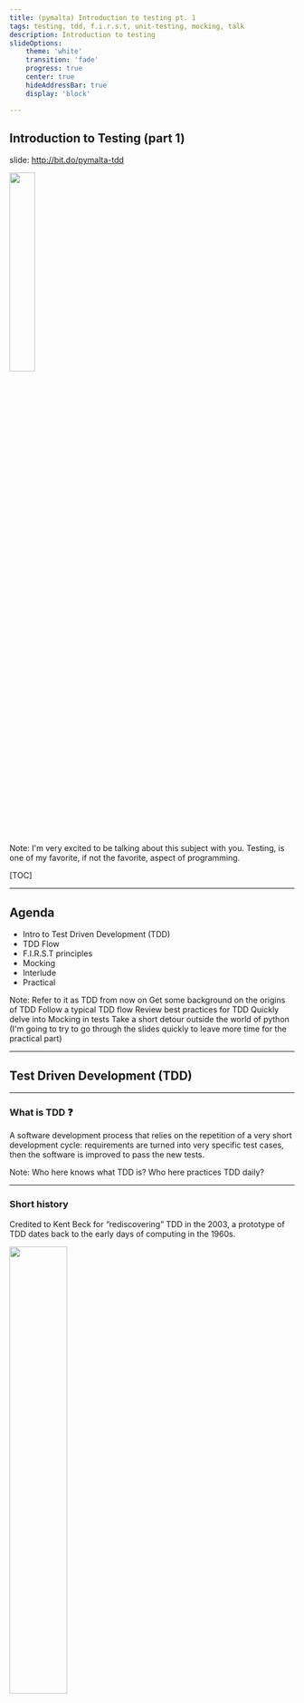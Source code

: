 ```yaml
---
title: (pymalta) Introduction to testing pt. 1
tags: testing, tdd, f.i.r.s.t, unit-testing, mocking, talk
description: Introduction to testing
slideOptions: 
    theme: 'white'
    transition: 'fade'
    progress: true
    center: true
    hideAddressBar: true
    display: 'block'

---
```


## Introduction to Testing (part 1)

slide: http://bit.do/pymalta-tdd

<style>span.qr img {width: 30%}</style>
<span class="qr">![](https://i.imgur.com/k9YxFQK.png)</span>

Note:
 I'm very excited to be talking about this subject with you. Testing, is one of my favorite, if not the favorite, aspect of programming.

[TOC]

---

## Agenda

* Intro to Test Driven Development (TDD)
* TDD Flow
* F.I.R.S.T principles
* Mocking
* Interlude
* Practical

Note:
 Refer to it as TDD from now on
 Get some background on the origins of TDD
 Follow a typical TDD flow
 Review best practices for TDD
 Quickly delve into Mocking in tests
 Take a short detour outside the world of python
 (I'm going to try to go through the slides
  quickly to leave more time for the practical part)

---

## Test Driven Development (TDD)

----

### What is TDD :question:

<span>
<!-- .element: class="fragment" data-fragment-index="1" -->A software development process that relies on the repetition of a very short development cycle:</span>
<span><!-- .element: class="fragment" data-fragment-index="2" -->requirements are turned into very specific test cases</span><span><!-- .element: class="fragment" data-fragment-index="3" -->, then the software is improved to pass the new tests.</span>

Note:
  Who here knows what TDD is?
  Who here practices TDD daily?

----

### Short history

<span>
<!-- .element: class="fragment" data-fragment-index="1" -->Credited to Kent Beck for “rediscovering” TDD in the 2003, a prototype of TDD dates back to the early days of computing in the 1960s.
</span>

<style>img.mainframe {width: 45%; height: 45%}</style>
<span><!-- .element: class="fragment" data-fragment-index="2" --><img src="https://upload.wikimedia.org/wikipedia/commons/d/d2/IBM_526_Printing_Summary_Punch.JPG" alt="" class="mainframe"></span>
<!-- ![](https://i.imgur.com/ygfFErI.jpg) -->

----

### Short history

<span><!-- .element: class="fragment" data-fragment-index="1" -->During the mainframe era, when programmers had limited time with the machine, a documented practice was to write the expected output before entering the punch cards into the computer.</span>

<span><!-- .element: class="fragment" data-fragment-index="2" -->Then you could immediately see whether the results you got from the mainframe were correct by comparing the actual output with the expected documented output.
</span>

----

### Short history

{%youtube KG2M4ttzBnY %}

Note:
  I won't play the whole video here
  But this video is a cool interview about the days of punch cards
  I invite you to watch it later, link is in the slides
  
  Anyway, I can see that this all sounds a bit ... detached

---

<img src="https://media.giphy.com/media/ZgqJGwh2tLj5C/giphy.gif"/>

Note:

  Let's bring it back home

----

## Why write tests :question:

* <div><!-- .element: class="fragment" data-fragment-index="1" -->write tests, so that we can assert that our code runs correctly</div>
* <div><!-- .element: class="fragment" data-fragment-index="2" -->on every change, we re-run our tests to ensure nothing breaks</div>
* <div><!-- .element: class="fragment" data-fragment-index="3" -->particularly after some time passes <span><!-- .element: class="fragment" data-fragment-index="4" -->, making the code easier to maintain</span></div>

Note:

  We're not in punch-card era anymore, so why should write tests?

----

## The TDD Flow

* <div style="color: red;"><!-- .element: class="fragment" data-fragment-index="1" -->write test, and run it to show unimplemented code fails</div>
* <div style="color: green;"><!-- .element: class="fragment" data-fragment-index="2" -->fix the code and re-run test to see it pass</div>
* <div style="color: blue;"><!-- .element: class="fragment" data-fragment-index="3" -->rerun all tests & refactor adjacent code</div>
* <!-- .element: class="fragment" data-fragment-index="4" -->and then repeat above...

Note:
 Let us have a look at how this looks in practice

---

### Test specifications

#### <div><!-- .element: class="fragment" data-fragment-index="1" -->Feature requirements </div>
<div><!-- .element: class="fragment" data-fragment-index="2" -->

- Implement a "simple number class"
- The number should have an "add" method
- The number should have an "multiply" method
- The number should raise an exception if initialized with invalid type
</div>

Note:

  Where to we start? Let's consult the TDD flow again

---

#### TDD Flow - diagram

<style>
.flow-chart svg {
    height: 550px !important;
}
</style>
<!-- <style>
.flow-chart {
    background-color: transparent!important;
}
.flow-chart svg text, .flow-chart svg rect, .flow-chart svg path {
    stroke: white!important;
}
</style> -->

```flow
st=>start: Start
e=>end: Feature complete
op=>operation: Write unit test
op2=>operation: Run the test
op3=>operation: Refactor code
cond=>condition: Did test pass?
cond2=>condition: Is the feature complete?

st->op->op2->cond->cond2
op3->op2

cond(yes)->cond2
cond(no)->op3
cond2(yes)->e
cond2(no)->op
```

Note:

  Let's look at an example of a failing test

----

```python
def test_simple_number_add():
    simple_number = SimpleNumber(2)
    assert simple_number.add(2) == 4
```

----

```python
def test_simple_number_add():
    simple_number = SimpleNumber(2)
    assert simple_number.add(2) == 4
```

```python
$ pytest test_simple_number.py
F
=========================== FAILURES ============================
____________________ test_simple_number_add _____________________

    def test_simple_number_add():
>       simple_number = SimpleNumber(2)
E       NameError: global name 'SimpleNumber' is not defined

test_simple_number.py:4: NameError
```

----

```python
class SimpleNumber:
    pass

def test_simple_number_add():
    simple_number = SimpleNumber(2)
    assert simple_number.add(2) == 4
```

----

```python
class SimpleNumber:
    pass

def test_simple_number_add():
    simple_number = SimpleNumber(2)
    assert simple_number.add(2) == 4
```

```python
$ pytest test_simple_number.py
F                                                         [100%]
=========================== FAILURES ============================
____________________ test_simple_number_add _____________________

    def test_simple_number_add():
>       simple_number = SimpleNumber(2)
E       TypeError: this constructor takes no arguments

test_simple_number.py:6: TypeError
1 failed in 0.03 seconds
```

----

```python
class SimpleNumber:
    def __init__(self, number):
        self.x = number

def test_simple_number_add():
    simple_number = SimpleNumber(2)
    assert simple_number.add(2) == 4
```

----

```python
class SimpleNumber:
    def __init__(self, number):
        self.x = number

def test_simple_number_add():
    simple_number = SimpleNumber(2)
    assert simple_number.add(2) == 4
```

```python
$ pytest test_simple_number.py -q
F                                                                                 [100%]
======================================= FAILURES ========================================
________________________________ test_simple_number_add _________________________________

    def test_simple_number_add():
        simple_number = SimpleNumber(2)
>       assert simple_number.add(2) == 4
E       AttributeError: SimpleNumber instance has no attribute 'add'

test_simple_number.py:7: AttributeError
```

----

```python
class SimpleNumber:
    def __init__(self, number):
        self.x = number

    def add(self, y):
        return self.x + y

def test_simple_number_add():
    simple_number = SimpleNumber(2)
    assert simple_number.add(2) == 4
```

----

```python
class SimpleNumber:
    def __init__(self, number):
        self.x = number

    def add(self, y):
        return self.x + y

def test_simple_number_add():
    simple_number = SimpleNumber(2)
    assert simple_number.add(2) == 4
```

```python
$ pytest test_simple_number.py -q
.                                                                                 [100%]
1 passed in 0.05 seconds
```

----

### What's next :question: 

- [ ] add failing test for multiply method
- [ ] implement the multiply method until test passes
- [ ] :repeat: rerun all tests
- [ ] add failing test that expects an exception to be raised if class initalized with a value other than a number
- [ ] implement the type validation in class constructor
- [ ] :repeat: rerun all tests

Note:
  If this all still sounds vague to you, you may complete this class using TDD in the upcoming practical session
  So to recap, let's have a look at another flow-chart

----

### TDD Flow - alt. diagram

![](https://i.imgur.com/Di9r5pM.png)

Note:

  Pause, and get everyone attention, make sure there's no questions

  To help us work with this flow, let's take a look

---

## F.I.R.S.T Principles

* Fast
* Independent
* Repeatable
* Self-Validating
* Timely

Note:
  at some best practices
  originally written in early 2k by Brett Schuchert & Tim Ottinger
  during the object-mentor blog days, and later
  popularised by Uncle bob in "clean code" book (references in the end)
  
  intuitive set of guidelines

----

### Fast

* Tests should run fast
* You should run tests frequently

Note:
  Slow running tests cannot be an excuse to not run or write tests

----

### Independent

* Tests should not depend on each other
* Order should not matter

Note:
  Single test cases should not depend on one another
  And running them in different order shouldn't change the outcome

----

### Repeatable

* Environment should not matter
* Avoid flaky or brittle tests

Note:
  If you run your tests in your local machine and in the cloud, it should not matter
  Beware of writing tests that are susceptable to environmental changes, such as network dependency, etc

----

### Self-Validating

* Tests should either pass or fail
* Manual assertion should be avoided


Note:
  There should be no ambiguity as to the test result
  You should not need to look up logs to assert the result of the test

----

### Timely

* Tests should be written before the code

Note:

  Write your code, test first. Without this, your code may become hard to test, and you'll tend to do it less

  Pause, and get everyone attention, make sure there's no questions

  Has anyone here ever watch "the simpsons"


---

## Mocking

![](https://media.giphy.com/media/3orieLHXgpfkKO9Iju/giphy.gif)

----

### What is mocking :question:

<span><!-- .element: class="fragment" data-fragment-index="1" -->A tool to aid in isolating our tests.</span>

<span><!-- .element: class="fragment" data-fragment-index="2" -->To make them: FAST, INDEPENDENT & REPEATABLE
</span>

----

### How does one mock :question: 

<span>
<!-- .element: class="fragment" data-fragment-index="1" -->Replace (or monkeypatch) code that is outside of the unit under test.
</span>

<style>img.switcharoo {width: 40%; height: 40%}</style>
<span><!-- .element: class="fragment" data-fragment-index="2" --><img src="https://i.imgur.com/ElGiq38.jpg" alt="" class="switcharoo">
</span>

Note:
  Replace calls to code that is "external" to the code we're testing
  Doing the ol' switcharoo

----

### What should be mocked

- callables
- objects
- classes / interfaces
- global var / existing values

Note:
  Anything that is an interface to code outside of our function
  Replacing it with a mock object, allows us to assert that our
  code has interacted correctly with this interface

----

#### Basic example

----

### Test specifications

#### <div><!-- .element: class="fragment" data-fragment-index="1" -->Feature requirements </div>
<div><!-- .element: class="fragment" data-fragment-index="2" -->

- Implement a "simple number class"
- The number should have an "add" method
- The number should have an "multiply" method
- The number should raise an exception if initialized with invalid type
- <span><!-- .element: class="fragment highlight-red" data-fragment-index="3" -->the result should be cached in a DB</span>
</div>

Note:
  Remember our previous feature spec
  Now our product manager, has asked for a new feature
  Let's look deeper at what that means


----

#### The result should be saved to a DB for caching?

* <span><!-- .element: class="fragment" data-fragment-index="1" -->Repeatable</span><span><!-- .element: class="fragment" data-fragment-index="2" --> or flaky?</span>
* <span><!-- .element: class="fragment" data-fragment-index="3" -->Fast</span><span><!-- .element: class="fragment" data-fragment-index="4" -->  or slow?</span>
* <span><!-- .element: class="fragment" data-fragment-index="5" -->Independent</span><span><!-- .element: class="fragment" data-fragment-index="6" -->  or coupled?</span>
* <span><!-- .element: class="fragment" data-fragment-index="7" -->Self-validating</span><span><!-- .element: class="fragment" data-fragment-index="8" -->  or require manual assertion?</span>

Note:
  We could write this just like before, but if we use a real DB, will the results be...
  What if our database is down?
  What if we have internet issues all of the suddent?
  Are we going to have to clear the DB after every run?
  Will we need to query the DB to assert that the result is saved?
  
  There is a better way, let's see how mocking works

----

Mocking in python is easy with `mock.patch`:

<style>.reveal pre { width: 100%; }</style>

```python
from unittest.mock import patch

from simple_number import SimpleNumber


with patch('simple_number.DB') as mock_db:
    SimpleNumber(2).add(2)
    mock_db.assert_called()
```

----

Mock specific attribute with `mock.patch.object`:

<style>.reveal pre { width: 100%; }</style>

```python
from unittest.mock import patch

from simple_number import SimpleNumber, DB

@patch.object(DB, 'connect', return_value='OK')
def test_db_connect(mock_connect):
    simple_number = SimpleNumber()
    assert simple_number.connection_status == 'OK'
    mock_connect.assert_called_once_with(host='host', port='1234')
```

Note:
  cool thing about mock.patch and it's variants, is that it returns
  A magic mock

----

#### Python's MagicMock

<span><!-- .element: class="fragment" data-fragment-index="1" -->A `mock.MagicMock` is a special class that is used by default to replace "patched" objects.</span>

<span><!-- .element: class="fragment" data-fragment-index="2" -->It works by replacing magic methods such as `__str__` and `__call__` and by default returns a new `mock.MagicMock` when called, making call chaining easy!</span>

----

#### Python's MagicMock

- [ ] split into 2 fragments

A `mock.MagicMock` is a special class that is used by default to replace "patched" objects.

It works by patching magic methods such as `__str__` and `__call__` and by default returns a new `mock.MagicMock` when called, making chaining calls easy!

----

Chaining `MagicMock` objects:

<style>.reveal pre { width: 100%; }</style>

```python
from unittest.mock import patch

from simple_number import SimpleNumber

@patch('simple_number.DB')
def test_db_set(mock_db):
    simple_number = SimpleNumber(2)

    db_instance = mock_db.return_value  # the return_value of calling DB()
    db_instance.connect.assert_called_once_with(host='host', port='1234')

    simple_number.add(2)
    db_instance.set.assert_called_once_with(key=2, value=2)
```

---

## Testing is common

Let's take a break and look at some tests written in different languages.

Note:

  remember press B to fade presentation out
  when done: and now that we've tried this out

---

<span><!-- .element: class="fragment highlight-green" data-fragment-index="2" -->Let's try it ourselves!</span>

<!-- .slide: data-background="https://media.giphy.com/media/ZOY9f0GIvbIYM/giphy.gif" -->

----

### Cyber Dojo - go to

 https://cyber-dojo.org/id_join/show?id=NUZNCm
 or
 http://bit.do/pymalta-tdd-dojo
 or
 ![](https://i.imgur.com/ch5Ky2O.png)


Note:

  https://cyber-dojo.org/kata/group/NUZNCm

----

<style>span.dojo-qr img {width: 80%}</style>
<span class="dojo-qr">![](https://i.imgur.com/vDJHfmK.jpg)</span>

----

<span class="dojo-qr">![](https://i.imgur.com/fymxl71.png)</span>

---

## Thank you :tada:

We've reached the end, my friends! Can't wait to see the beautiful tests you will all write.

---

## References

|Refs      |
| -------  |
| ^1^ [wikipedia.org/tdd][1] |
| ^2^ [History of TDD][2] |
| ^3^ [Clean code: chapter 09][3] |
| ^4^ [Agile in a flash: F.I.R.S.T][4] |
| ^5^ [Bowling game TDD pair programming][5] |
| ^6^ [Bowling game TDD in C][6] |

[1]: https://w.wiki/488
[2]: http://derekbarber.ca/blog/2012/03/27/why-test-driven-development/#History_of_TDD
[3]: https://learning.oreilly.com/library/view/clean-code/9780136083238/chapter09.html
[4]: http://agileinaflash.blogspot.com/2009/02/first.html
[5]: https://sites.google.com/site/unclebobconsultingllc/home/articles/the-bowling-game-an-example-of-test-first-pair-programming
[6]: https://www.slideshare.net/amritayan/test-driven-development-in-c

<!-- ---
You can find me on

- GitHub
- Twitter
- or email me
 -->
